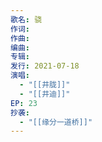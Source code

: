 ```yaml
---
歌名: 骁
作词: 
作曲: 
编曲: 
专辑: 
发行: 2021-07-18
演唱:
  - "[[井胧]]"
  - "[[井迪]]"
EP: 23
抄袭:
  - "[[缘分一道桥]]"
---
```

